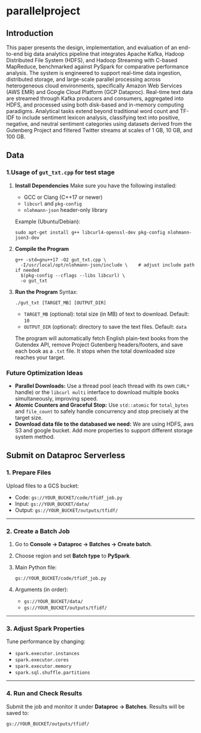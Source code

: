 # parallelproject

## Introduction
This paper presents the design, implementation,
and evaluation of an end-to-end big data analytics pipeline
that integrates Apache Kafka, Hadoop Distributed File System
(HDFS), and Hadoop Streaming with C-based MapReduce,
benchmarked against PySpark for comparative performance
analysis. The system is engineered to support real-time data
ingestion, distributed storage, and large-scale parallel processing
across heterogeneous cloud environments, specifically Amazon
Web Services (AWS EMR) and Google Cloud Platform (GCP
Dataproc). Real-time text data are streamed through Kafka
producers and consumers, aggregated into HDFS, and processed
using both disk-based and in-memory computing paradigms.
Analytical tasks extend beyond traditional word count and TF-
IDF to include sentiment lexicon analysis, classifying text into
positive, negative, and neutral sentiment categories using datasets
derived from the Gutenberg Project and filtered Twitter streams
at scales of 1 GB, 10 GB, and 100 GB.

## Data
### 1.Usage of `gut_txt.cpp` for test stage

1. **Install Dependencies**
    Make sure you have the following installed:

   - GCC or Clang (C++17 or newer)
   - `libcurl` and `pkg-config`
   - `nlohmann-json` header-only library

   Example (Ubuntu/Debian):

   ```
   sudo apt-get install g++ libcurl4-openssl-dev pkg-config nlohmann-json3-dev
   ```

2. **Compile the Program**

   ```
   g++ -std=gnu++17 -O2 gut_txt.cpp \
     -I/usr/local/opt/nlohmann-json/include \    # adjust include path if needed
     $(pkg-config --cflags --libs libcurl) \
     -o gut_txt
   ```

3. **Run the Program**
    Syntax:

   ```
   ./gut_txt [TARGET_MB] [OUTPUT_DIR]
   ```

   - `TARGET_MB` (optional): total size (in MB) of text to download. Default: `10`
   - `OUTPUT_DIR` (optional): directory to save the text files. Default: `data`

   The program will automatically fetch English plain-text books from the Gutendex API, remove Project Gutenberg headers/footers, and save each book as a `.txt` file. It stops when the total downloaded size reaches your target.



### Future Optimization Ideas

- **Parallel Downloads:** Use a thread pool (each thread with its own `CURL*` handle) or the `libcurl multi` interface to download multiple books simultaneously, improving speed.
- **Atomic Counters and Graceful Stop:** Use `std::atomic` for `total_bytes` and `file_count` to safely handle concurrency and stop precisely at the target size.
- **Download data file to the databased we need:** We are using HDFS, aws S3 and google bucket. Add more properties to support different storage system method.



## Submit on Dataproc Serverless

### 1. Prepare Files

Upload files to a GCS bucket:

- Code: `gs://YOUR_BUCKET/code/tfidf_job.py`
- Input: `gs://YOUR_BUCKET/data/`
- Output: `gs://YOUR_BUCKET/outputs/tfidf/`

------

### 2. Create a Batch Job

1. Go to **Console → Dataproc → Batches → Create batch**.

2. Choose region and set **Batch type** to **PySpark**.

3. Main Python file:

   ```
   gs://YOUR_BUCKET/code/tfidf_job.py
   ```

4. Arguments (in order):

   - `gs://YOUR_BUCKET/data/`
   - `gs://YOUR_BUCKET/outputs/tfidf/`

------

### 3. Adjust Spark Properties

Tune performance by changing:

- `spark.executor.instances`
- `spark.executor.cores`
- `spark.executor.memory`
- `spark.sql.shuffle.partitions`

------

### 4. Run and Check Results

Submit the job and monitor it under **Dataproc → Batches**.
 Results will be saved to:

```
gs://YOUR_BUCKET/outputs/tfidf/
```
